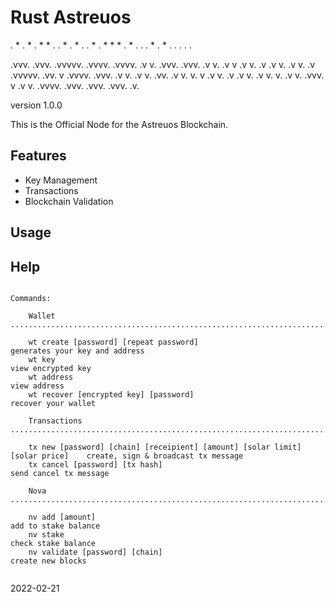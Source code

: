 # Rust Astreuos


.       *    .               *     .    *          *
    .        .           *    .     *  .            .
        *   .      *           *               * .       *    .   .
    .                     *    .    * .            .         .   .   .

 .vvv.    .vvv.  .vvvvv.  .vvvv.   .vvvv.  .v   v.   .vvv.    .vvv.
.v   v.  .v         v     .v   v.  .v      .v   v.  .v   v.  .v
.vvvvv.   .vv.      v     .vvvv.   .vvv.   .v   v.  .v   v.   .vv.
.v   v.      v.     v     .v  v.   .v      .v   v.  .v   v.      v.
.v   v.  .vvv.      v     .v   v.  .vvvv.   .vvv.    .vvv.   .vvv.   .v.

version 1.0.0

This is the Official Node for the Astreuos Blockchain.

## Features

- Key Management
- Transactions
- Blockchain Validation

## Usage


## Help

```

Commands:

    Wallet .............................................................................................................

    wt create [password] [repeat password]                                           generates your key and address
    wt key                                                                           view encrypted key
    wt address                                                                       view address
    wt recover [encrypted key] [password]                                            recover your wallet

    Transactions ........................................................................................................

    tx new [password] [chain] [receipient] [amount] [solar limit] [solar price]    create, sign & broadcast tx message
    tx cancel [password] [tx hash]                                                   send cancel tx message

    Nova ................................................................................................................

    nv add [amount]                                                                  add to stake balance
    nv stake                                                                         check stake balance
    nv validate [password] [chain]                                                 create new blocks
  
```

2022-02-21
